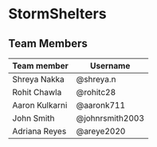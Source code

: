 # StormShelters
## Team Members
| Team member  | Username | 
| ------------- | ------------- |
| Shreya Nakka  | @shreya.n  |  
| Rohit Chawla  | @rohitc28  |
| Aaron Kulkarni| @aaronk711 |
| John Smith    | @johnrsmith2003 |
| Adriana Reyes | @areye2020  |